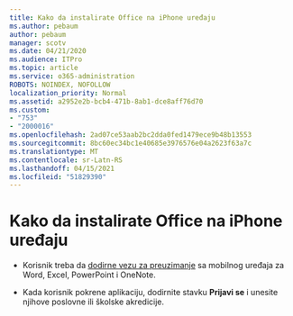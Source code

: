 ```yaml
---
title: Kako da instalirate Office na iPhone uređaju
ms.author: pebaum
author: pebaum
manager: scotv
ms.date: 04/21/2020
ms.audience: ITPro
ms.topic: article
ms.service: o365-administration
ROBOTS: NOINDEX, NOFOLLOW
localization_priority: Normal
ms.assetid: a2952e2b-bcb4-471b-8ab1-dce8aff76d70
ms.custom:
- "753"
- "2000016"
ms.openlocfilehash: 2ad07ce53aab2bc2dda0fed1479ece9b48b13553
ms.sourcegitcommit: 8bc60ec34bc1e40685e3976576e04a2623f63a7c
ms.translationtype: MT
ms.contentlocale: sr-Latn-RS
ms.lasthandoff: 04/15/2021
ms.locfileid: "51829390"
---
```

# <a name="how-to-install-office-on-an-iphone"></a>Kako da instalirate Office na iPhone uređaju

- Korisnik treba da [dodirne vezu za preuzimanje](https://support.office.com/article/9df6d10c-7281-4671-8666-6ca8e339b628?wt.mc_id=Alchemy_ClientDIA) sa mobilnog uređaja za Word, Excel, PowerPoint i OneNote.

- Kada korisnik pokrene aplikaciju, dodirnite stavku **Prijavi se** i unesite njihove poslovne ili školske akredicije.
